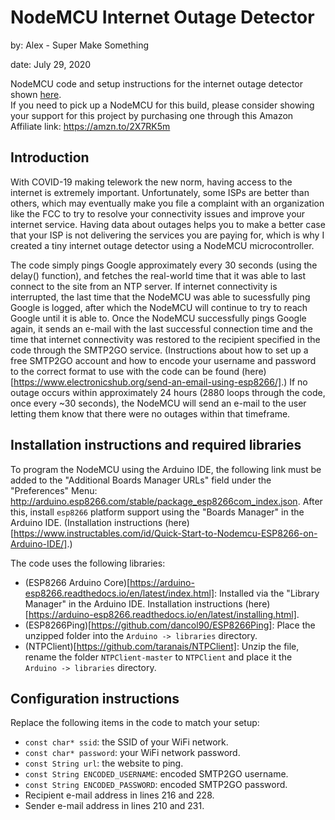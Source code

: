 # NodeMCU Internet Outage Detector
by: Alex - Super Make Something

date: July 29, 2020

NodeMCU code and setup instructions for the internet outage detector shown [here](https://www.instagram.com/p/CDNDC7rDyOi).  
If you need to pick up a NodeMCU for this build, please consider showing your support for this project by purchasing one through this Amazon Affiliate link: https://amzn.to/2X7RK5m

## Introduction
With COVID-19 making telework the new norm, having access to the internet is extremely important.  Unfortunately, some ISPs are better than others, which may eventually make you file a complaint with an organization like the FCC to try to resolve your connectivity issues and improve your internet service.  Having data about outages helps you to make a better case that your ISP is not delivering the services you are paying for, which is why I created a tiny internet outage detector using a NodeMCU microcontroller.

The code simply pings Google approximately every 30 seconds (using the delay() function), and fetches the real-world time that it was able to last connect to the site from an NTP server.  If internet connectivity is interrupted, the last time that the NodeMCU was able to sucessfully ping Google is logged, after which the NodeMCU will continue to try to reach Google until it is able to.  Once the NodeMCU successfully pings Google again, it sends an e-mail with the last successful connection time and the time that internet connectivity was restored to the recipient specified in the code through the SMTP2GO service.  (Instructions about how to set up a free SMTP2GO account and how to encode your username and password to the correct format to use with the code can be found (here)[https://www.electronicshub.org/send-an-email-using-esp8266/].)  If no outage occurs within approximately 24 hours (2880 loops through the code, once every ~30 seconds), the NodeMCU will send an e-mail to the user letting them know that there were no outages within that timeframe.

## Installation instructions and required libraries
To program the NodeMCU using the Arduino IDE, the following link must be added to the "Additional Boards Manager URLs" field under the "Preferences" Menu: http://arduino.esp8266.com/stable/package_esp8266com_index.json.  After this, install `esp8266` platform support using the "Boards Manager" in the Arduino IDE.  (Installation instructions (here)[https://www.instructables.com/id/Quick-Start-to-Nodemcu-ESP8266-on-Arduino-IDE/].)

The code uses the following libraries:
- (ESP8266 Arduino Core)[https://arduino-esp8266.readthedocs.io/en/latest/index.html]: Installed via the "Library Manager" in the Arduino IDE. Installation instructions (here)[https://arduino-esp8266.readthedocs.io/en/latest/installing.html].
- (ESP8266Ping)[https://github.com/dancol90/ESP8266Ping]: Place the unzipped folder into the `Arduino -> libraries` directory.
- (NTPClient)[https://github.com/taranais/NTPClient]: Unzip the file, rename the folder `NTPClient-master` to `NTPClient` and place it the `Arduino -> libraries` directory.

## Configuration instructions
Replace the following items in the code to match your setup:
- `const char* ssid`: the SSID of your WiFi network.
- `const char* password`: your WiFi network password.
- `const String url`: the website to ping.
- `const String ENCODED_USERNAME`: encoded SMTP2GO username.
- `const String ENCODED_PASSWORD`: encoded SMTP2GO password.
- Recipient e-mail address in lines 216 and 228.
- Sender e-mail address in lines 210 and 231.
 
